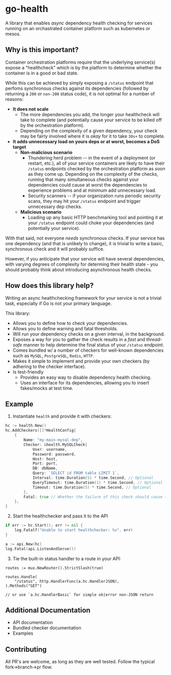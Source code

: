 go-health
=========
A library that enables *async* dependency health checking for services running on an orchastrated container platform such as kubernetes or mesos.

## Why is this important?
Container orchestration platforms require that the underlying service(s) expose a "healthcheck" which is by the platform to determine whether the container is in a good or bad state.

While this can be achieved by simply exposing a `/status` endpoint that perfoms synchronous checks against its dependencies (followed by returning a `200` or `non-200` status code), it is not optimal for a number of reasons:

* **It does not scale**
    + The more dependencies you add, the longer your healthcheck will take to complete (and potentially cause your service to be killed off by the orchestration platform).
    + Depending on the complexity of a given dependency, your check may be fairly involved where it is _okay_ for it to take `30s+` to complete.
* **It adds unnecessary load on yours deps or at worst, becomes a DoS target**
    + **Non-malicious scenario**
        + Thundering herd problem -- in the event of a deployment (or restart, etc.), all of your service containers are likely to have their `/status` endpoints checked by the orchestration platform as soon as they come up. Depending on the complexity of the checks, running that many simultaneous checks against your dependencies could cause at worst the dependencies to experience problems and at minimum add unnecessary load.
        + Security scanners -- if your organization runs periodic security scans, they may hit your `/status` endpoint and trigger unnecessary dep checks.
    + **Malicious scenario**
        + Loading up any basic HTTP benchmarking tool and pointing it at your `/status` endpoint could choke your dependencies (and potentially your service).

With that said, not everyone _needs_ synchronous checks. If your service has one dependency (and that is unlikely to change), it is trivial to write a basic, synchronous check and it will probably suffice.

However, if you anticipate that your service will have several dependencies, with varying degrees of complexity for determing their health state - you should probably think about introducing asynchronous health checks.

## How does this library help?
Writing an async healthchecking framework for your service is not a trivial task, especially if Go is not your primary language.

This library:

* Allows you to define how to check your dependencies.
* Allows you to define warning and fatal thresholds.
* Will run your dependency checks on a given interval, in the background.
* Exposes a way for you to gather the check results in a *fast* and *thread-safe* manner to help determine the final status of your `/status` endpoint.
* Comes bundled w/ a number of checkers for well-known dependencies such as `MySQL`, `PostgreSQL`, `Redis`, `HTTP`.
* Makes it simple to implement and provide your own checkers (by adhering to the checker interface).
* Is test-friendly
    + Provides an easy way to disable dependency health checking.
    + Uses an interface for its dependencies, allowing you to insert fakes/mocks at test time.

## Example

1. Instantiate `health` and provide it with checkers:

```go
hc := health.New()
hc.AddCheckers([]*HealthConfig{
    {
        Name: "my-main-mysql-dep",
        Checker: &health.MySQLCheck{
            User: username,
            Password: password,
            Host: host,
            Port: port,
            DB: dbName,
            Query: `SELECT id FROM table LIMIT 1`,
            Interval: time.Duration(5) * time.Second, // Optional
            QueryTimeout: time.Duration(1) * time.Second, // Optional
            Timeout: time.Duration(5) * time.Second, // Optional
        },
        Fatal: true // Whether the failure of this check should cause the entire healthcheck to fail
    },
}
```

2. Start the healthchecker and pass it to the API

```go
if err := hc.Start(); err != nil {
    log.Fatalf("Unable to start healthchecker: %v", err)
}

a := api.New(hc)
log.Fatal(api.ListenAndServe())
```

3. Tie the built-in status handler to a route in your API:

```
routes := mux.NewRouter().StrictSlash(true)

routes.Handle(
    "/status", http.HandlerFunc(a.hc.HandlerJSON),
).Methods("GET")

// or use `a.hc.HandlerBasic` for simple ok|error non-JSON return
```

## Additional Documentation
* API documentation
* Bundled checker documentation
* Examples

## Contributing
All PR's are welcome, as long as they are well tested. Follow the typical fork->branch->pr flow.